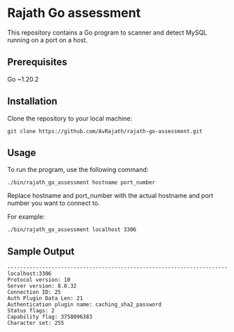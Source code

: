 # Rajath Go assessment
This repository contains a Go program to scanner and detect MySQL running on a port on a host.

## Prerequisites
Go ~1.20.2

## Installation
Clone the repository to your local machine:

```
git clone https://github.com/AvRajath/rajath-go-assessment.git
```

## Usage
To run the program, use the following command:

```
./bin/rajath_go_assessment hostname port_number
```
Replace hostname and port_number with the actual hostname and port number you want to connect to.

For example:

```
./bin/rajath_go_assessment localhost 3306
```

## Sample Output

```
----------------------------------------------------------------------
localhost:3306
Protocol version: 10
Server version: 8.0.32
Connection ID: 25
Auth Plugin Data Len: 21
Authentication plugin name: caching_sha2_password
Status flags: 2
Capability flag: 3758096383
Character set: 255
```
